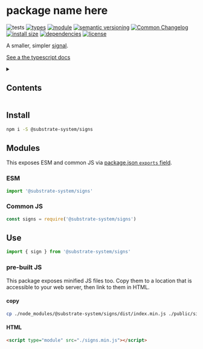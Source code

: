 # package name here
![tests](https://github.com/substrate-system/signs/actions/workflows/nodejs.yml/badge.svg)
[![types](https://img.shields.io/npm/types/@substrate-system/signs?style=flat-square)](README.md)
[![module](https://img.shields.io/badge/module-ESM%2FCJS-blue?style=flat-square)](README.md)
[![semantic versioning](https://img.shields.io/badge/semver-2.0.0-blue?logo=semver&style=flat-square)](https://semver.org/)
[![Common Changelog](https://nichoth.github.io/badge/common-changelog.svg)](./CHANGELOG.md)
[![install size](https://flat.badgen.net/packagephobia/install/@substrate-system/signs)](https://packagephobia.com/result?p=@substrate-system/signs)
[![dependencies](https://img.shields.io/badge/dependencies-zero-brightgreen.svg?style=flat-square)](package.json)
[![license](https://img.shields.io/badge/license-Big_Time-blue?style=flat-square)](LICENSE)


A smaller, simpler [signal](https://github.com/tc39/proposal-signals).

[See a the typescript docs](https://substrate-system.github.io/signs/)

<details><summary><h2>Contents</h2></summary>
<!-- toc -->
</details>

## Install

```sh
npm i -S @substrate-system/signs
```

## Modules

This exposes ESM and common JS via [package.json `exports` field](https://nodejs.org/api/packages.html#exports).

### ESM
```js
import '@substrate-system/signs'
```

### Common JS
```js
const signs = require('@substrate-system/signs')
```

## Use

```js
import { sign } from '@substrate-system/signs'


```

### pre-built JS
This package exposes minified JS files too. Copy them to a location that is
accessible to your web server, then link to them in HTML.

#### copy
```sh
cp ./node_modules/@substrate-system/signs/dist/index.min.js ./public/signs.min.js
```

#### HTML
```html
<script type="module" src="./signs.min.js"></script>
```
